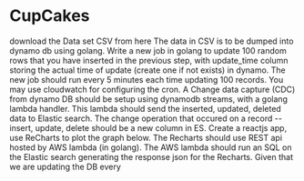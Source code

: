 # CupCakes

download the Data set CSV from here
The data in CSV is to be dumped into dynamo db using golang. 
Write a new job in golang to update 100 random rows that you have inserted in the previous step, with update_time column storing the actual time of update (create one if not exists) in dynamo. The new job should run every 5 minutes each time updating 100 records. You may use cloudwatch for configuring the cron. 
A Change data capture (CDC) from dynamo DB should be setup using dynamodb streams, with a golang lambda handler. This lambda should send the inserted, updated, deleted data to Elastic search. The change operation that occured on a record -- insert, update, delete should be a new column in ES. 
Create a reactjs app, use ReCharts to plot the graph below. The Recharts should use REST api hosted by AWS lambda (in golang). The AWS lambda should run an SQL on the Elastic search generating the response json for the Recharts. Given that we are updating the DB every 